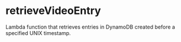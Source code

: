 # retrieveVideoEntry
Lambda function that retrieves entries in DynamoDB created before a specified UNIX timestamp.
